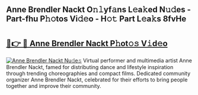 ## Anne Brendler Nackt O𝚗𝚕yf𝚊ns L𝚎a𝚔ed N𝚞𝚍es - Part-fhu P𝚑𝚘tos Vi𝚍𝚎o - H𝚘𝚝 Part L𝚎a𝚔s 8fvHe

# <h2><a href="http://kfcmp0r.oniu.top/?m=Anne+Brendler+Nackt">🔗👉 🔴 Anne Brendler Nackt P𝚑ot𝚘𝚜 V𝚒d𝚎o</a></h2>

[![Anne Brendler Nackt Nu𝚍e𝚜](https://i.imgur.com/0qMVB7G.gif)](http://kfcmp0r.oniu.top/?m=Anne+Brendler+Nackt)
Virtual performer and multimedia artist Anne Brendler Nackt, famed for distributing dance and lifestyle inspiration through trending choreographies and compact films. Dedicated community organizer Anne Brendler Nackt, celebrated for their efforts to bring people together and improve their community.  
